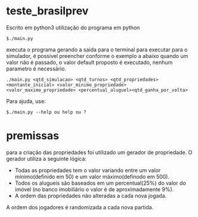 # teste_brasilprev
Escrito em python3
utilização do programa em python
```
$./main.py
```
executa o programa gerando a saida para o terminal
para executar para o simulador, é possivel preencher conforme o exemplo a abaixo quando um valor não é passado, o valor default proposto é executado, nenhum parametro é necessário.
```
./main.py <qtd_simulacao> <qtd_turnos> <qtd_propriedades> <montante_inicial> <valor_minimo_propriedade> <valor_maximo_propriedade> <percentual_aluguel><qtd_ganha_por_volta>
```
Para ajuda, use: 
```
$./main.py --help ou help ou ?
```

# premissas
para a criação das propriedades foi utilizado um gerador de propriedade. O gerador utiliza a seguinte lógica:

 - Todas as propriedades tem o valor variando entre um valor mínimo(definido em 50) e um valor máximo(definodo em 500).
 - Todos os alugueis são baseados em um percentual(25%) do valor do imóvel (no banco imobiliário o valor é de aproximadamente 9%).
 - A ordem das propriedades não alteradas a cada nova jogada.

A ordem dos jogadores é randomizada a cada nova partida.
